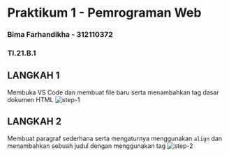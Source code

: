 # Praktikum 1 - Pemrograman Web
### Bima Farhandikha - 312110372
### TI.21.B.1

## LANGKAH 1

Membuka VS Code dan membuat file baru serta menambahkan tag dasar dokumen HTML
![step-1](https://i.imgur.com/YhYT6GF.png)

## LANGKAH 2
Membuat paragraf sederhana serta mengaturnya menggunakan `align` dan menambahkan sebuah judul dengan menggunakan tag 
![step-2](https://i.imgur.com/E3aVfv4.png)
